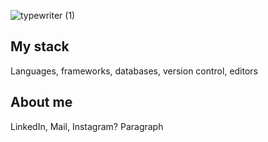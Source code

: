 ![typewriter (1)](https://github.com/user-attachments/assets/bfcc778c-429b-425e-b42c-6db1fef28863)
## My stack
Languages, frameworks, databases, version control, editors
## About me
LinkedIn, Mail, Instagram?
Paragraph
